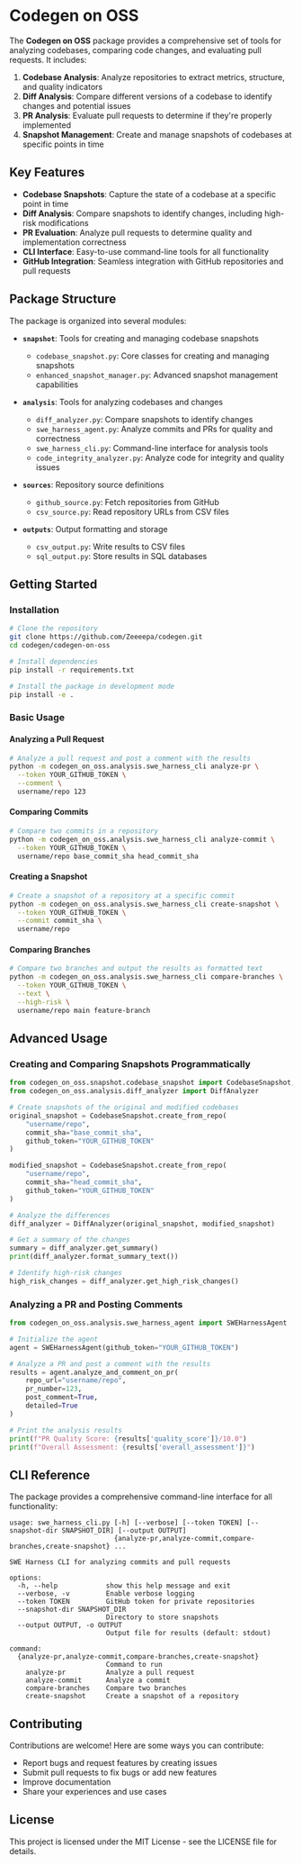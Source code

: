 # Codegen on OSS

The **Codegen on OSS** package provides a comprehensive set of tools for analyzing codebases, comparing code changes, and evaluating pull requests. It includes:

1. **Codebase Analysis**: Analyze repositories to extract metrics, structure, and quality indicators
2. **Diff Analysis**: Compare different versions of a codebase to identify changes and potential issues
3. **PR Analysis**: Evaluate pull requests to determine if they're properly implemented
4. **Snapshot Management**: Create and manage snapshots of codebases at specific points in time

## Key Features

- **Codebase Snapshots**: Capture the state of a codebase at a specific point in time
- **Diff Analysis**: Compare snapshots to identify changes, including high-risk modifications
- **PR Evaluation**: Analyze pull requests to determine quality and implementation correctness
- **CLI Interface**: Easy-to-use command-line tools for all functionality
- **GitHub Integration**: Seamless integration with GitHub repositories and pull requests

## Package Structure

The package is organized into several modules:

- **`snapshot`**: Tools for creating and managing codebase snapshots
  - `codebase_snapshot.py`: Core classes for creating and managing snapshots
  - `enhanced_snapshot_manager.py`: Advanced snapshot management capabilities

- **`analysis`**: Tools for analyzing codebases and changes
  - `diff_analyzer.py`: Compare snapshots to identify changes
  - `swe_harness_agent.py`: Analyze commits and PRs for quality and correctness
  - `swe_harness_cli.py`: Command-line interface for analysis tools
  - `code_integrity_analyzer.py`: Analyze code for integrity and quality issues

- **`sources`**: Repository source definitions
  - `github_source.py`: Fetch repositories from GitHub
  - `csv_source.py`: Read repository URLs from CSV files

- **`outputs`**: Output formatting and storage
  - `csv_output.py`: Write results to CSV files
  - `sql_output.py`: Store results in SQL databases

## Getting Started

### Installation

```bash
# Clone the repository
git clone https://github.com/Zeeeepa/codegen.git
cd codegen/codegen-on-oss

# Install dependencies
pip install -r requirements.txt

# Install the package in development mode
pip install -e .
```

### Basic Usage

#### Analyzing a Pull Request

```bash
# Analyze a pull request and post a comment with the results
python -m codegen_on_oss.analysis.swe_harness_cli analyze-pr \
  --token YOUR_GITHUB_TOKEN \
  --comment \
  username/repo 123
```

#### Comparing Commits

```bash
# Compare two commits in a repository
python -m codegen_on_oss.analysis.swe_harness_cli analyze-commit \
  --token YOUR_GITHUB_TOKEN \
  username/repo base_commit_sha head_commit_sha
```

#### Creating a Snapshot

```bash
# Create a snapshot of a repository at a specific commit
python -m codegen_on_oss.analysis.swe_harness_cli create-snapshot \
  --token YOUR_GITHUB_TOKEN \
  --commit commit_sha \
  username/repo
```

#### Comparing Branches

```bash
# Compare two branches and output the results as formatted text
python -m codegen_on_oss.analysis.swe_harness_cli compare-branches \
  --token YOUR_GITHUB_TOKEN \
  --text \
  --high-risk \
  username/repo main feature-branch
```

## Advanced Usage

### Creating and Comparing Snapshots Programmatically

```python
from codegen_on_oss.snapshot.codebase_snapshot import CodebaseSnapshot, SnapshotManager
from codegen_on_oss.analysis.diff_analyzer import DiffAnalyzer

# Create snapshots of the original and modified codebases
original_snapshot = CodebaseSnapshot.create_from_repo(
    "username/repo", 
    commit_sha="base_commit_sha", 
    github_token="YOUR_GITHUB_TOKEN"
)

modified_snapshot = CodebaseSnapshot.create_from_repo(
    "username/repo", 
    commit_sha="head_commit_sha", 
    github_token="YOUR_GITHUB_TOKEN"
)

# Analyze the differences
diff_analyzer = DiffAnalyzer(original_snapshot, modified_snapshot)

# Get a summary of the changes
summary = diff_analyzer.get_summary()
print(diff_analyzer.format_summary_text())

# Identify high-risk changes
high_risk_changes = diff_analyzer.get_high_risk_changes()
```

### Analyzing a PR and Posting Comments

```python
from codegen_on_oss.analysis.swe_harness_agent import SWEHarnessAgent

# Initialize the agent
agent = SWEHarnessAgent(github_token="YOUR_GITHUB_TOKEN")

# Analyze a PR and post a comment with the results
results = agent.analyze_and_comment_on_pr(
    repo_url="username/repo",
    pr_number=123,
    post_comment=True,
    detailed=True
)

# Print the analysis results
print(f"PR Quality Score: {results['quality_score']}/10.0")
print(f"Overall Assessment: {results['overall_assessment']}")
```

## CLI Reference

The package provides a comprehensive command-line interface for all functionality:

```
usage: swe_harness_cli.py [-h] [--verbose] [--token TOKEN] [--snapshot-dir SNAPSHOT_DIR] [--output OUTPUT]
                          {analyze-pr,analyze-commit,compare-branches,create-snapshot} ...

SWE Harness CLI for analyzing commits and pull requests

options:
  -h, --help            show this help message and exit
  --verbose, -v         Enable verbose logging
  --token TOKEN         GitHub token for private repositories
  --snapshot-dir SNAPSHOT_DIR
                        Directory to store snapshots
  --output OUTPUT, -o OUTPUT
                        Output file for results (default: stdout)

command:
  {analyze-pr,analyze-commit,compare-branches,create-snapshot}
                        Command to run
    analyze-pr          Analyze a pull request
    analyze-commit      Analyze a commit
    compare-branches    Compare two branches
    create-snapshot     Create a snapshot of a repository
```

## Contributing

Contributions are welcome! Here are some ways you can contribute:

- Report bugs and request features by creating issues
- Submit pull requests to fix bugs or add new features
- Improve documentation
- Share your experiences and use cases

## License

This project is licensed under the MIT License - see the LICENSE file for details.

